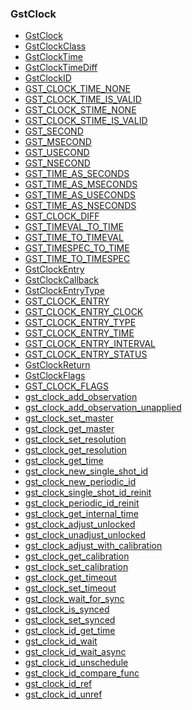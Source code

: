 ### GstClock

* [GstClock]()
* [GstClockClass]()
* [GstClockTime]()
* [GstClockTimeDiff]()
* [GstClockID]()
* [GST_CLOCK_TIME_NONE]()
* [GST_CLOCK_TIME_IS_VALID]()
* [GST_CLOCK_STIME_NONE]()
* [GST_CLOCK_STIME_IS_VALID]()
* [GST_SECOND]()
* [GST_MSECOND]()
* [GST_USECOND]()
* [GST_NSECOND]()
* [GST_TIME_AS_SECONDS]()
* [GST_TIME_AS_MSECONDS]()
* [GST_TIME_AS_USECONDS]()
* [GST_TIME_AS_NSECONDS]()
* [GST_CLOCK_DIFF]()
* [GST_TIMEVAL_TO_TIME]()
* [GST_TIME_TO_TIMEVAL]()
* [GST_TIMESPEC_TO_TIME]()
* [GST_TIME_TO_TIMESPEC]()
* [GstClockEntry]()
* [GstClockCallback]()
* [GstClockEntryType]()
* [GST_CLOCK_ENTRY]()
* [GST_CLOCK_ENTRY_CLOCK]()
* [GST_CLOCK_ENTRY_TYPE]()
* [GST_CLOCK_ENTRY_TIME]()
* [GST_CLOCK_ENTRY_INTERVAL]()
* [GST_CLOCK_ENTRY_STATUS]()
* [GstClockReturn]()
* [GstClockFlags]()
* [GST_CLOCK_FLAGS]()
* [gst_clock_add_observation]()
* [gst_clock_add_observation_unapplied]()
* [gst_clock_set_master]()
* [gst_clock_get_master]()
* [gst_clock_set_resolution]()
* [gst_clock_get_resolution]()
* [gst_clock_get_time]()
* [gst_clock_new_single_shot_id]()
* [gst_clock_new_periodic_id]()
* [gst_clock_single_shot_id_reinit]()
* [gst_clock_periodic_id_reinit]()
* [gst_clock_get_internal_time]()
* [gst_clock_adjust_unlocked]()
* [gst_clock_unadjust_unlocked]()
* [gst_clock_adjust_with_calibration]()
* [gst_clock_get_calibration]()
* [gst_clock_set_calibration]()
* [gst_clock_get_timeout]()
* [gst_clock_set_timeout]()
* [gst_clock_wait_for_sync]()
* [gst_clock_is_synced]()
* [gst_clock_set_synced]()
* [gst_clock_id_get_time]()
* [gst_clock_id_wait]()
* [gst_clock_id_wait_async]()
* [gst_clock_id_unschedule]()
* [gst_clock_id_compare_func]()
* [gst_clock_id_ref]()
* [gst_clock_id_unref]()
